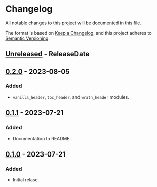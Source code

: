 # Changelog

All notable changes to this project will be documented in this file.

The format is based on [Keep a Changelog](https://keepachangelog.com/en/1.0.0/),
and this project adheres to [Semantic Versioning](https://semver.org/spec/v2.0.0.html).

<!-- next-header -->
## [Unreleased] - ReleaseDate

## [0.2.0] - 2023-08-05

### Added

* `vanilla_header`, `tbc_header`, and `wrath_header` modules.

## [0.1.1] - 2023-07-21

### Added

* Documentation to README.

## [0.1.0] - 2023-07-21

### Added

* Initial relase.

<!-- next-url -->
[Unreleased]: https://github.com/gtker/wow_srp/compare/v0.2.0...HEAD
[0.2.0]: https://github.com/gtker/wow_srp/compare/v0.1.1...0.2.0
[0.1.1]: https://github.com/gtker/wow_srp_python/releases/tag/v0.1.1
[0.1.0]: https://github.com/gtker/wow_srp_python/releases/tag/v0.1.0
